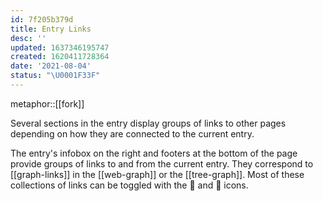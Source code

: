 ```yaml
---
id: 7f205b379d
title: Entry Links
desc: ''
updated: 1637346195747
created: 1620411728364
date: '2021-08-04'
status: "\U0001F33F"
---
```


metaphor::[[fork]]


Several sections in the entry display groups of links to other pages depending on how they are connected to the current entry.

The entry's infobox on the right and footers at the bottom of the page provide groups of links to and from the current entry. They correspond to [[graph-links]] in the [[web-graph]] or the [[tree-graph]]. Most of these collections of links can be toggled with the 🚏 and 🧺 icons.
